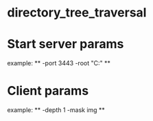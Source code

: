 # directory_tree_traversal

# Start server params
example: ** -port 3443 -root "C:\" **

# Client params
example: ** -depth 1 -mask img **
